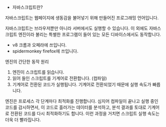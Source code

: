 - 자바스크립트란?

자바스크립트는 웹페이지에 생동감을 불어넣기 위해 만들어진 프로그래밍 언어입니다.

자바스크립트는 브라우저뿐만 아니라 서버에서도 실행할 수 있습니다. 이 외에도 
자바스크립트 엔진이라 불리는 특별한 프로그램이 들어 있는 모든 디바이스에서도 동작합니다.

- v8 크롬과 오페라에 쓰입니다.
- spidermonkey firefox에 쓰입니다.

엔진의 간단한 동작 원리

1. 엔진이 스크립트를 읽습니다.
2. 읽어 들인 스크립트를 기계어로 전환합니다. (컴파일)
3. 기계어로 전환된 코드가 실행됩니다. 기계어로 전환되었기 때문에 실행 속도가 빠릅니다.

엔진은 프로세스 각 단계마다 최적화를 진행합니다. 심지어 컴파일이 끝나고 실행 중인 코드를 감시하면서, 이 코드로 흘러가는 데이터를 분석하고, 분석 결과를 토대로 기계어로 전환된 코드를 다시 최적화하기도 합니다. 이런 과정을 거치면 스크립트 실행 속도는 더욱 더 빨라집니다.

